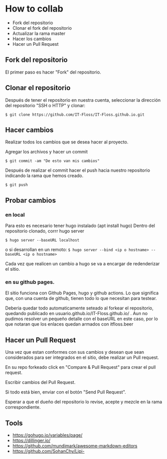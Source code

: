 # How to collab

*   Fork del repositorio
*   Clonar el fork del repositorio
*   Actualizar la rama master
*   Hacer los cambios
*   Hacer un Pull Request

## Fork del repositorio

El primer paso es hacer "Fork" del repositorio.

## Clonar el repositorio

Después de tener el repositorio en nuestra cuenta, seleccionar la dirección del repositorio "SSH o HTTP" y clonar:

`$ git clone https://github.com/IT-Floss/IT-Floss.github.io.git`

## Hacer cambios

Realizar todos los cambios que se desea hacer al proyecto.

Agregar los archivos y hacer un commit

`$ git commit -am "De esto van mis cambios" `

Después de realizar el commit hacer el push hacia nuestro repositorio indicando la rama que hemos creado.

`$ git push`

## Probar cambios

### en local

Para esto es necesario tener hugo instalado (apt install hugo)
Dentro del repositorio clonado, corrr hugo server

`$ hugo server --baseURL localhost`

o si desarrollan en un remoto:
`$ hugo server --bind <ip o hostname> --baseURL <ip o hostname>`

Cada vez que realicen un cambio a hugo se va a encargar de redenderizar el sitio.

### en su github pages. 

El sitio funciona con Github Pages, hugo y github actions. Lo que significa que, con una cuenta de github, tienen todo lo que necesitan para testear. 

Deberia quedar todo automaticamente seteado al forkear el repositorio, quedando publicado en usuario.github.io/IT-Floss.github.io/ . Aun no pudimos resolver un pequeño detalle con el baseURL en este caso, por lo que notaran que los enlaces quedan armados con itfloss.beer

## Hacer un Pull Request

Una vez que estan conformes con sus cambios y desean que sean considerados para ser integrados en el sitio, debe realizar un Pull request.

En su repo forkeado click en "Compare & Pull Request" para crear el pull request. 

Escribir cambios del Pull Request.

Si todo está bien, enviar con el botón "Send Pull Request".

Esperar a que el dueño del repositorio lo revise, acepte y mezcle en la rama correspondiente.

## Tools
- https://gohugo.io/variables/page/
- https://dillinger.io/
- https://github.com/mundimark/awesome-markdown-editors
- https://github.com/SohanChy/Lipi- 


